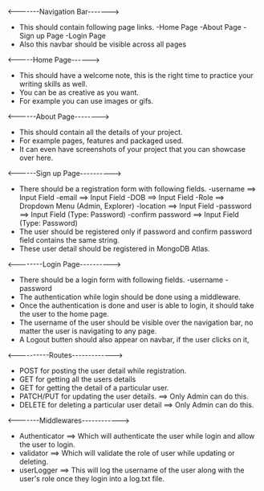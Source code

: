 <-------Navigation Bar------->

- This should contain following page links.
    -Home Page
    -About Page
    -Sign up Page
    -Login Page
- Also this navbar should be visible across all pages

<-----Home Page------>

- This should have a welcome note, this is the right time to practice your writing skills as well.
- You can be as creative as you want.
- For example you can use images or gifs.

<------About Page-------->

- This should contain all the details of your project.
- For example pages, features and packaged used.
- It can even have screenshots of your project that you can showcase over here.

<------Sign up Page---------->

- There should be a registration form with following fields.
       -username ==> Input Field
       -email ==> Input Field
       -DOB ==> Input Field
       -Role ==> Dropdown Menu (Admin, Explorer)
       -location ==> Input Field
       -password ==> Input Field (Type: Password)
       -confirm password ==> Input Field (Type: Password)
- The user should be registered only if password and confirm password field contains the same string.
- These user detail should be registered in MongoDB Atlas.


<--------Login Page---------->

- There should be a login form with following fields.
       -username
       -password
- The authentication while login should be done using a middleware.
- Once the authentication is done and user is able to login, it should take the user to the home page.
 - The username of the user should be visible over the navigation bar, no matter the user is navigating to any page.
 - A Logout butten should also appear on navbar, if the user clicks on it, 


<----------Routes------------->

 - POST for posting the user detail while registration.
 - GET for getting all the users details
 - GET for getting the detail of a particular user.
 - PATCH/PUT for updating the user details. ==> Only Admin can do this.
 - DELETE for deleting a particular user detail ==> Only Admin can do this.


 <-------Middlewares------------>

- Authenticator ==> Which will authenticate the user while login and allow the user to login.
- validator ==> Which will validate the role of user while updating or deleting.
- userLogger ==> This will log the username of the user along with the user's role once they login into a log.txt file.



